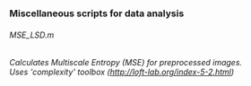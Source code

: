 ### Miscellaneous scripts for data analysis

###### MSE_LSD.m
_Calculates Multiscale Entropy (MSE) for preprocessed images._ <br />
_Uses 'complexity' toolbox (http://loft-lab.org/index-5-2.html)_ <br />
